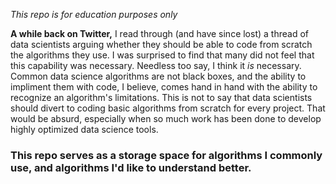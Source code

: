 *This repo is for education purposes only*

**A while back on Twitter,** I read through (and have since lost) a thread of data scientists arguing whether they should be able to code from scratch the algorithms they use. I was surprised to find that many did not feel that this capability was necessary. Needless too say, I think it *is* necessary. Common data science algorithms are not black boxes, and the ability to impliment them with code, I believe, comes hand in hand with the ability to recognize an algorithm's limitations. This is not to say that data scientists should divert to coding basic algorithms from scratch for every project. That would be absurd, especially when so much work has been done to develop highly optimized data science tools. 

### This repo serves as a storage space for algorithms I commonly use, and algorithms I'd like to understand better. 
